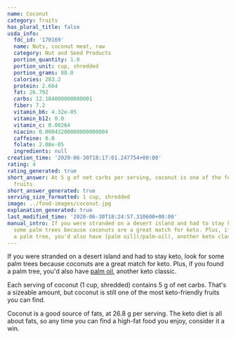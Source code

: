 ```yaml
---
name: Coconut
category: fruits
has_plural_title: false
usda_info:
  fdc_id: '170169'
  name: Nuts, coconut meat, raw
  category: Nut and Seed Products
  portion_quantity: 1.0
  portion_unit: cup, shredded
  portion_grams: 80.0
  calories: 283.2
  protein: 2.664
  fat: 26.792
  carbs: 12.184000000000001
  fiber: 7.2
  vitamin_b6: 4.32e-05
  vitamin_b12: 0.0
  vitamin_c: 0.00264
  niacin: 0.00043200000000000004
  caffeine: 0.0
  folate: 2.08e-05
  ingredients: null
creation_time: '2020-06-30T18:17:01.247754+00:00'
rating: 4
rating_generated: true
short_answer: At 5 g of net carbs per serving, coconut is one of the few keto-compatible
  fruits.
short_answer_generated: true
serving_size_formatted: 1 cup, shredded
image: ../food-images/coconut.jpg
explanation_generated: true
last_modified_time: '2020-06-30T18:24:57.310600+00:00'
manual_intro: If you were stranded on a desert island and had to stay keto, look for
  some palm trees because coconuts are a great match for keto. Plus, if you found
  a palm tree, you'd also have [palm oil](/palm-oil), another keto classic.
---
```

If you were stranded on a desert island and had to stay keto, look for some palm trees because coconuts are a great match for keto. Plus, if you found a palm tree, you'd also have [palm oil](/palm-oil), another keto classic.

Each serving of coconut (1 cup, shredded) contains 5 g of net carbs. That's a sizeable amount, but coconut is still one of the most keto-friendly fruits you can find.

Coconut is a good source of fats, at 26.8 g per serving. The keto diet is all about fats, so any time you can find a high-fat food you enjoy, consider it a win.
